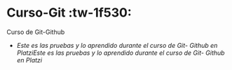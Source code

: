 # Curso-Git :tw-1f530:
Curso de Git-Github

- *Este es las pruebas y lo aprendido durante el curso de Git- Github en PlatziEste es las pruebas y lo aprendido durante el curso de Git- Github en Platzi*
